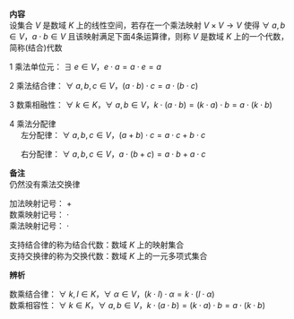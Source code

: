 **内容**  
设集合 $V$ 是数域 $K$ 上的线性空间，若存在一个乘法映射 $V\times V\longrightarrow V$ 使得 $\forall\ a,b\in V， a\cdot b\in V$ 且该映射满足下面4条运算律，则称 $V$ 是数域 $K$ 上的一个代数，简称(结合)代数  
  
1 乘法单位元： $\exists\ e\in V，e\cdot a=a\cdot e=a$  
  
2 乘法结合律： $\forall\ a,b,c\in V，  
(a\cdot b)\cdot c=a\cdot(b\cdot c)$  
  
3 数乘相融性： $\forall\ k\in K，\forall\ a,b\in V，  
k\cdot(a\cdot b)  
=(k\cdot a)\cdot b=a\cdot(k\cdot b)$  
  
4 乘法分配律  
$\quad$ 左分配律： $\forall\ a,b,c\in V， (a+b)\cdot c  
=a\cdot c+b\cdot c$  
  
$\quad$ 右分配律： $\forall\ a,b,c\in V， a\cdot(b+c)  
=a\cdot b+a\cdot c$  
  
**备注**  
仍然没有乘法交换律  
  
加法映射记号： $+$  
数乘映射记号： $\cdot$  
乘法映射记号： $\cdot$  
  
支持结合律的称为结合代数：数域 $K$ 上的映射集合  
支持交换律的称为交换代数：数域 $K$ 上的一元多项式集合  
  
**辨析**  
  
数乘结合律： $\forall\ k,l\in K，\forall\ \alpha\in V，(k\cdot l)\cdot\alpha=k\cdot(l\cdot\alpha)$  
数乘相容性： $\forall\ k\in K，\forall\ a,b\in V，  
k\cdot(a\cdot b)  
=(k\cdot a)\cdot b=a\cdot(k\cdot b)$  
  
